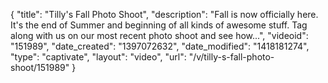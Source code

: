 {
    "title": "Tilly's Fall Photo Shoot",
    "description": "Fall is now officially here. It's the end of Summer and beginning of all kinds of awesome stuff. Tag along with us on our most recent photo shoot and see how...",
    "videoid": "151989",
    "date_created": "1397072632",
    "date_modified": "1418181274",
    "type": "captivate",
    "layout": "video",
    "url": "\/v\/tilly-s-fall-photo-shoot\/151989"
}